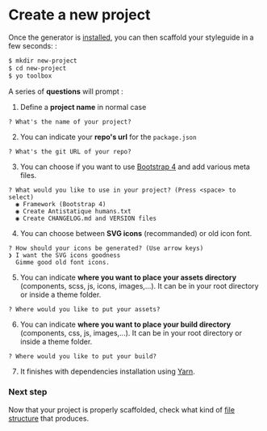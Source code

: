 # Create a new project

Once the generator is [installed](../installation.html), you can then scaffold your styleguide in a few seconds: :

```bash
$ mkdir new-project
$ cd new-project
$ yo toolbox
```

A series of **questions** will prompt :

1. Define a **project name** in normal case
  ```plain
  ? What's the name of your project?
  ```

2. You can indicate your **repo's url** for the `package.json`
  ```plain
  ? What's the git URL of your repo?
  ```

3. You can choose if you want to use [Bootstrap 4](http://getbootstrap.com/) and add various meta files.
  ```plain
  ? What would you like to use in your project? (Press <space> to select)
    ◉ Framework (Bootstrap 4)
    ◉ Create Antistatique humans.txt
    ◉ Create CHANGELOG.md and VERSION files
  ```

4. You can choose between **SVG icons** (recommanded) or old icon font.
  ```plain
  ? How should your icons be generated? (Use arrow keys)
  ❯ I want the SVG icons goodness
    Gimme good old font icons.
  ```

5. You can indicate **where you want to place your assets directory** (components, scss, js, icons, images,...). It can be in your root directory or inside a theme folder.
  ```plain
  ? Where would you like to put your assets?
  ```

6. You can indicate **where you want to place your build directory** (components, css, js, images,...). It can be in your root directory or inside a theme folder.
  ```plain
  ? Where would you like to put your build?
  ```

7. It finishes with dependencies installation using [Yarn](https://yarnpkg.com/). 

### Next step

Now that your project is properly scaffolded, check what kind of [file structure](file-structure.html) that produces.
